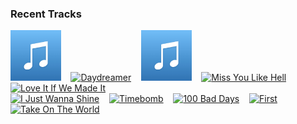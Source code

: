 ### Recent Tracks
[<img src='https://github.com/atfinke/atfinke/blob/master/placeholder.jpeg?raw=true' width='16%' height='16%' alt='RECIPE'>](https://www.last.fm/music/wild%2bparty/_/recipe)&nbsp;&nbsp;&nbsp;&nbsp;[<img src='https://lastfm.freetls.fastly.net/i/u/300x300/b29432913346f1b2d6bb3ceeb6946f61.png' width='16%' height='16%' alt='Daydreamer'>](https://www.last.fm/music/aurora/_/daydreamer)&nbsp;&nbsp;&nbsp;&nbsp;[<img src='https://github.com/atfinke/atfinke/blob/master/placeholder.jpeg?raw=true' width='16%' height='16%' alt='Giants'>](https://www.last.fm/music/jackson%2bguthy/_/giants)&nbsp;&nbsp;&nbsp;&nbsp;[<img src='https://lastfm.freetls.fastly.net/i/u/300x300/c87641bcec05b49c6fe6220ca5391ed5.png' width='16%' height='16%' alt='Miss You Like Hell'>](https://www.last.fm/music/nightly/_/miss%2byou%2blike%2bhell)&nbsp;&nbsp;&nbsp;&nbsp;[<img src='https://lastfm.freetls.fastly.net/i/u/300x300/7bf3a1eac0326073f56978b7f39021e1.png' width='16%' height='16%' alt='Love It If We Made It'>](https://www.last.fm/music/the%2b1975/_/love%2bit%2bif%2bwe%2bmade%2bit)&nbsp;&nbsp;&nbsp;&nbsp;<br>[<img src='https://lastfm.freetls.fastly.net/i/u/300x300/bd2a43c953c5cedda1e2dca2af403d82.png' width='16%' height='16%' alt='I Just Wanna Shine'>](https://www.last.fm/music/fitz%2band%2bthe%2btantrums/_/i%2bjust%2bwanna%2bshine)&nbsp;&nbsp;&nbsp;&nbsp;[<img src='https://lastfm.freetls.fastly.net/i/u/300x300/b7aec86b263bb548abd5f8801f009988.png' width='16%' height='16%' alt='Timebomb'>](https://www.last.fm/music/walk%2bthe%2bmoon/_/timebomb)&nbsp;&nbsp;&nbsp;&nbsp;[<img src='https://lastfm.freetls.fastly.net/i/u/300x300/1a1cd474e9e7ca1cc4c3ea038b89e8c1.png' width='16%' height='16%' alt='100 Bad Days'>](https://www.last.fm/music/ajr/_/100%2bbad%2bdays)&nbsp;&nbsp;&nbsp;&nbsp;[<img src='https://lastfm.freetls.fastly.net/i/u/300x300/cf384c733af8411cc18430e82dfbc106.png' width='16%' height='16%' alt='First'>](https://www.last.fm/music/cold%2bwar%2bkids/_/first)&nbsp;&nbsp;&nbsp;&nbsp;[<img src='https://lastfm.freetls.fastly.net/i/u/300x300/c046b597086b1d54725a8cd69efa190d.png' width='16%' height='16%' alt='Take On The World'>](https://www.last.fm/music/you%2bme%2bat%2bsix/_/take%2bon%2bthe%2bworld)&nbsp;&nbsp;&nbsp;&nbsp;<br>